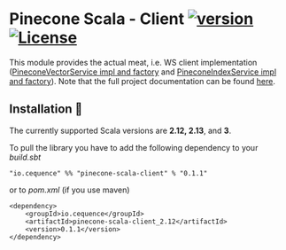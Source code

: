 # Pinecone Scala - Client [![version](https://img.shields.io/badge/version-0.1.1-green.svg)](https://cequence.io) [![License](https://img.shields.io/badge/License-MIT-lightgrey.svg)](https://opensource.org/licenses/MIT)

This module provides the actual meat, i.e. WS client implementation ([PineconeVectorService impl and factory](./src/main/scala/io/cequence/pineconescala/service/PineconeVectorServiceImpl.scala) and [PineconeIndexService impl and factory](./src/main/scala/io/cequence/pineconescala/service/PineconeIndexServiceImpl.scala)).
Note that the full project documentation can be found [here](../README.md).

## Installation 🚀

The currently supported Scala versions are **2.12, 2.13**, and **3**.

To pull the library you have to add the following dependency to your *build.sbt*

```
"io.cequence" %% "pinecone-scala-client" % "0.1.1"
```

or to *pom.xml* (if you use maven)

```
<dependency>
    <groupId>io.cequence</groupId>
    <artifactId>pinecone-scala-client_2.12</artifactId>
    <version>0.1.1</version>
</dependency>
```